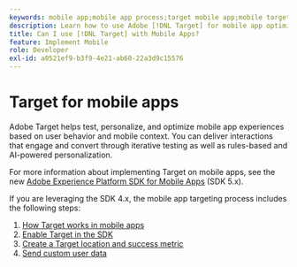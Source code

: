 ```yaml
---
keywords: mobile app;mobile app process;target mobile app;mobile target locations;mobile app success metrics
description: Learn how to use Adobe [!DNL Target] for mobile app optimization and personalization, with iterative testing and rules-based and AI-powered personalization.
title: Can I use [!DNL Target] with Mobile Apps?
feature: Implement Mobile
role: Developer
exl-id: a0521ef9-b3f9-4e21-ab60-22a3d9c15576
---
```

# Target for mobile apps

Adobe Target helps test, personalize, and optimize mobile app experiences based on user behavior and mobile context. You can deliver interactions that engage and convert through iterative testing as well as rules-based and AI-powered personalization.

For more information about implementing Target on mobile apps, see the new [Adobe Experience Platform SDK for Mobile Apps](https://aep-sdks.gitbook.io/docs/using-mobile-extensions/adobe-target) (SDK 5.x).

If you are leveraging the SDK 4.x, the mobile app targeting process includes the following steps:

1. [How Target works in mobile apps](https://developer.adobe.com/target/implement/mobile/how-target-works-mobile-apps/)
1. [Enable Target in the SDK](https://developer.adobe.com/target/implement/mobile/enable-target-in-sdk/)
1. [Create a Target location and success metric](https://developer.adobe.com/target/implement/mobile/mobile-create-location-and-metric/)
1. [Send custom user data](https://developer.adobe.com/target/implement/mobile/mobile-custom-user-data/)
